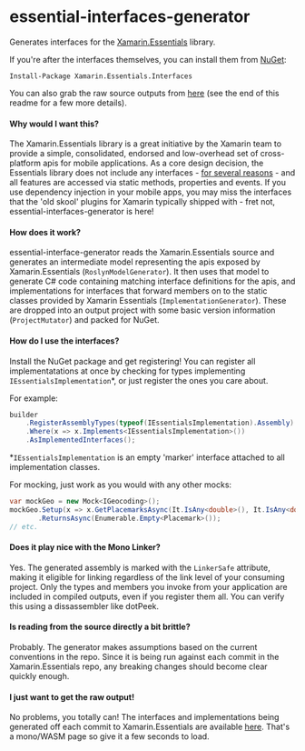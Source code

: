 # essential-interfaces-generator
Generates interfaces for the [Xamarin.Essentials](https://github.com/xamarin/Essentials) library. 

If you're after the interfaces themselves, you can install them from [NuGet](https://www.nuget.org/packages/Xamarin.Essentials.Interfaces): 

`
Install-Package Xamarin.Essentials.Interfaces
`

You can also grab the raw source outputs from [here](https://essential-interfaces.azurewebsites.net/) (see the end of this readme for a few more details). 

#### Why would I want this? 
The Xamarin.Essentials library is a great initiative by the Xamarin team to provide a simple, consolidated, endorsed and low-overhead set of cross-platform apis for mobile applications. As a core design decision, the Essentials library does not include any interfaces - [for several reasons](https://github.com/xamarin/Essentials/wiki/FAQ-%7C-Essentials#where-are-the-interfaces) - and all features are accessed via static methods, properties and events. If you use dependency injection in your mobile apps, you may miss the interfaces that the 'old skool' plugins for Xamarin typically shipped with - fret not, essential-interfaces-generator is here! 

#### How does it work? 
essential-interface-generator reads the Xamarin.Essentials source and generates an intermediate model representing the apis exposed by Xamarin.Essentials (`RoslynModelGenerator`). It then uses that model to generate C# code containing matching interface definitions for the apis, and implementations for interfaces that forward members on to the static classes provided by Xamarin Essentials (`ImplementationGenerator`). These are dropped into an output project with some basic version information (`ProjectMutator`) and packed for NuGet.

#### How do I use the interfaces?
Install the NuGet package and get registering! You can register all implementatations at once by checking for types implementing `IEssentialsImplementation`*, or just register the ones you care about.

For example:

```cs 
builder
    .RegisterAssemblyTypes(typeof(IEssentialsImplementation).Assembly)
    .Where(x => x.Implements<IEssentialsImplementation>())
    .AsImplementedInterfaces();
```
*`IEssentialsImplementation` is an empty 'marker' interface attached to all implementation classes.

For mocking, just work as you would with any other mocks:
```cs 
var mockGeo = new Mock<IGeocoding>();
mockGeo.Setup(x => x.GetPlacemarksAsync(It.IsAny<double>(), It.IsAny<double>()))
       .ReturnsAsync(Enumerable.Empty<Placemark>());
// etc.
``` 

#### Does it play nice with the Mono Linker? 
Yes. The generated assembly is marked with the `LinkerSafe` attribute, making it eligible for linking regardless of the link level of your consuming project. Only the types and members you invoke from your application are included in compiled outputs, even if you register them all. You can verify this using a dissassembler like dotPeek. 

#### Is reading from the source directly a bit brittle? 
Probably. The generator makes assumptions based on the current conventions in the repo. Since it is being run against each commit in the Xamarin.Essentials repo, any breaking changes should become clear quickly enough. 

#### I just want to get the raw output!
No problems, you totally can! The interfaces and implementations being generated off each commit to Xamarin.Essentials are available [here](https://essential-interfaces.azurewebsites.net/). That's a mono/WASM page so give it a few seconds to load. 
